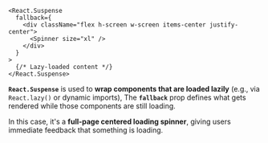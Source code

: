 
```tsx
<React.Suspense
  fallback={
    <div className="flex h-screen w-screen items-center justify-center">
      <Spinner size="xl" />
    </div>
  }
>
  {/* Lazy-loaded content */}
</React.Suspense>

```

**`React.Suspense`** is used to **wrap components that are loaded lazily** (e.g., via `React.lazy()` or dynamic imports), The **`fallback`** prop defines what gets rendered while those components are still loading. 

In this case, it's a **full-page centered loading spinner**, giving users immediate feedback that something is loading.